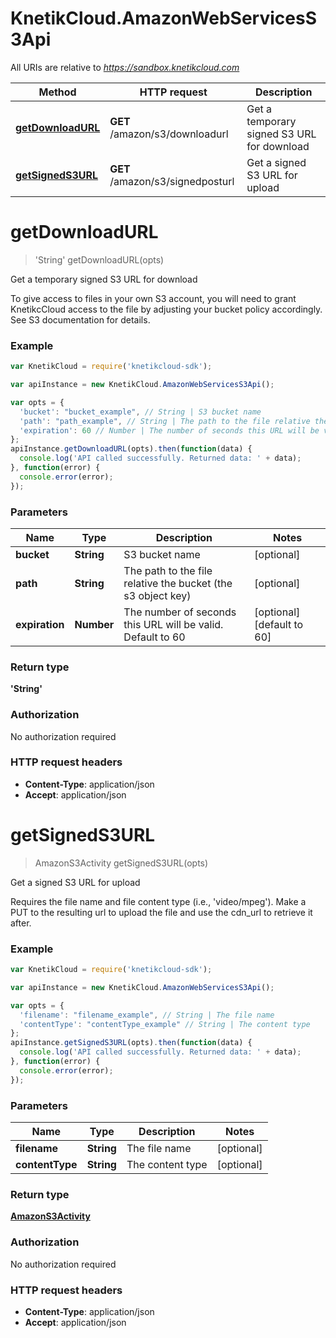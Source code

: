 # KnetikCloud.AmazonWebServicesS3Api

All URIs are relative to *https://sandbox.knetikcloud.com*

Method | HTTP request | Description
------------- | ------------- | -------------
[**getDownloadURL**](AmazonWebServicesS3Api.md#getDownloadURL) | **GET** /amazon/s3/downloadurl | Get a temporary signed S3 URL for download
[**getSignedS3URL**](AmazonWebServicesS3Api.md#getSignedS3URL) | **GET** /amazon/s3/signedposturl | Get a signed S3 URL for upload


<a name="getDownloadURL"></a>
# **getDownloadURL**
> &#39;String&#39; getDownloadURL(opts)

Get a temporary signed S3 URL for download

To give access to files in your own S3 account, you will need to grant KnetikcCloud access to the file by adjusting your bucket policy accordingly. See S3 documentation for details.

### Example
```javascript
var KnetikCloud = require('knetikcloud-sdk');

var apiInstance = new KnetikCloud.AmazonWebServicesS3Api();

var opts = { 
  'bucket': "bucket_example", // String | S3 bucket name
  'path': "path_example", // String | The path to the file relative the bucket (the s3 object key)
  'expiration': 60 // Number | The number of seconds this URL will be valid. Default to 60
};
apiInstance.getDownloadURL(opts).then(function(data) {
  console.log('API called successfully. Returned data: ' + data);
}, function(error) {
  console.error(error);
});

```

### Parameters

Name | Type | Description  | Notes
------------- | ------------- | ------------- | -------------
 **bucket** | **String**| S3 bucket name | [optional] 
 **path** | **String**| The path to the file relative the bucket (the s3 object key) | [optional] 
 **expiration** | **Number**| The number of seconds this URL will be valid. Default to 60 | [optional] [default to 60]

### Return type

**&#39;String&#39;**

### Authorization

No authorization required

### HTTP request headers

 - **Content-Type**: application/json
 - **Accept**: application/json

<a name="getSignedS3URL"></a>
# **getSignedS3URL**
> AmazonS3Activity getSignedS3URL(opts)

Get a signed S3 URL for upload

Requires the file name and file content type (i.e., &#39;video/mpeg&#39;). Make a PUT to the resulting url to upload the file and use the cdn_url to retrieve it after.

### Example
```javascript
var KnetikCloud = require('knetikcloud-sdk');

var apiInstance = new KnetikCloud.AmazonWebServicesS3Api();

var opts = { 
  'filename': "filename_example", // String | The file name
  'contentType': "contentType_example" // String | The content type
};
apiInstance.getSignedS3URL(opts).then(function(data) {
  console.log('API called successfully. Returned data: ' + data);
}, function(error) {
  console.error(error);
});

```

### Parameters

Name | Type | Description  | Notes
------------- | ------------- | ------------- | -------------
 **filename** | **String**| The file name | [optional] 
 **contentType** | **String**| The content type | [optional] 

### Return type

[**AmazonS3Activity**](AmazonS3Activity.md)

### Authorization

No authorization required

### HTTP request headers

 - **Content-Type**: application/json
 - **Accept**: application/json


